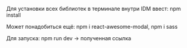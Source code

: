 Для установки всех библиотек в терминале внутри IDM ввест: 
npm install


Может понадобиться ещё: 
npm i react-awesome-modal,
npm i sass


Для запуска:
npm run dev -> полученная ссылка
